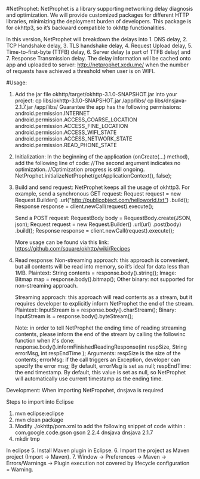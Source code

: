#NetProphet:
NetProphet is a library supporting networking delay diagnosis and optimization. We will provide customized packages for different HTTP libraries, minimizing the deployment burden of developers. This package is for okhttp3, so it’s backward compatible to okhttp functionalities.

In this version, NetProphet will breakdown the delays into 1. DNS delay, 2. TCP Handshake delay, 3. TLS handshake delay, 4. Request Upload delay, 5. Time-to-first-byte (TTFB) delay, 6. Server delay (a part of TTFB delay) and 7. Response Transmission delay. The delay information will be cached onto app and uploaded to server: http://netprophet.xcdu.me/ when the number of requests have achieved a threshold when user is on WIFI.

#Usage:
1. Add the jar file okhttp/target/okhttp-3.1.0-SNAPSHOT.jar into your project:
    cp libs/okhttp-3.1.0-SNAPSHOT.jar <app-directory>/app/libs/
    cp libs/dnsjava-2.1.7.jar <app-directory>/app/libs/
   Guarantee the app has the following permissions:
    android.permission.INTERNET
    android.permission.ACCESS_COARSE_LOCATION
    android.permission.ACCESS_FINE_LOCATION
    android.permission.ACCESS_WIFI_STATE
    android.permission.ACCESS_NETWORK_STATE
    android.permission.READ_PHONE_STATE

2. Initialization: In the beginning of the application (onCreate(…) method), add the following line of code:
    //The second argument indicates no optimization. 
    //Optimization progress is still ongoing.
    NetProphet.initializeNetProphet(getApplicationContext(), false); 

3. Build and send request: NetProphet keeps all the usage of okhttp3.
    For example, send a synchronous GET request:
      Request request = new Request.Builder()
        .url("http://publicobject.com/helloworld.txt”)
        .build();
      Response response = client.newCall(request).execute();

    Send a POST request:
      RequestBody body = RequestBody.create(JSON, json);
      Request request = new Request.Builder()
        .url(url)
        .post(body)
        .build();
      Response response = client.newCall(request).execute();
    
    More usage can be found via this link: https://github.com/square/okhttp/wiki/Recipes

4. Read response:
    Non-streaming approach: this approach is convenient, but all contents will be read into memory, so it’s ideal for data less than 1MB.
      Plaintext:
        String contents = response.body().string();
      Image:
        Bitmap map = response.body().bitmap();
      Other binary:
        not supported for non-streaming approach.
     
    Streaming approach: this approach will read contents as a stream, but it requires developer to explicitly inform NetProphet the end of the stream.
      Plaintext:
        InputStream is = response.body().charStream();
      Binary:
          InputStream is = response.body().byteStream();
      
      Note: in order to tell NetProphet the ending time of reading streaming contents, please inform the end of the stream by calling the followinc function when it's done:
        response.body().informFinishedReadingResponse(int respSize, String errorMsg, int respEndTime );
        Arguments:
          respSize is the size of the contents;
          errorMsg: if the call triggers an Exception, developer can specify the error msg; By default, errorMsg is set as null;
          respEndTime: the end timestamp. By default, this value is set as null, so NetProphet will automatically use current timestamp as the ending time.

Development:
When importing NetPropohet, dnsjava is required

Steps to import into Eclipse
  1. mvn eclipse:eclipse
  2. mvn clean package
  3. Modify ./okhttp/pom.xml to add the following snippet of code within <dependencies></dependencies>: 
    <dependency>
      <groupId>com.google.code.gson</groupId>
      <artifactId>gson</artifactId>
      <version>2.2.4</version>
    </dependency> 
    <dependency>
      <groupId>dnsjava</groupId>
      <artifactId>dnsjava</artifactId>
      <version>2.1.7</version>
    </dependency>
  4. mkdir tmp

  In eclipse
  5. Install Maven plugin in Eclipse.
  6. Import the project as Maven project (Import -> Maven).
  7. Window -> Preferences -> Maven -> Errors/Warnings -> Plugin execution not covered by lifecycle configuration = Warning.


